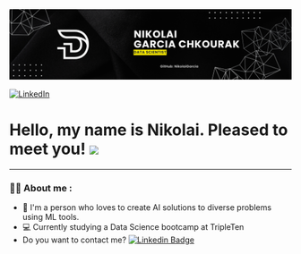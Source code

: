 <div id="header" align="center">
  <img decoding="async" src="https://github.com/NikolaiGarcia/NikolaiGarcia/blob/main/banner.png" width="800"/>
</div>

[![LinkedIn](https://img.shields.io/badge/linkedin-%230077B5.svg?style=for-the-badge&logo=linkedin&logoColor=white)](https://www.linkedin.com/in/nikolai-garcia-chkourak/)

<h1>
  Hello, my name is Nikolai. Pleased to meet you!
  <img decoding="async" src="https://media.giphy.com/media/hvRJCLFzcasrR4ia7z/giphy.gif" width="30px"/>
</h1>

---
 <div id="header" align="left">

### :man_technologist: About me :

* 👨 I'm a person who loves to create AI solutions to diverse problems using ML tools.
* 💻 Currently studying a Data Science bootcamp at TripleTen
* Do you want to contact me? [![Linkedin Badge](https://img.shields.io/badge/-LinkedIn:_Nikolai-blue?style=flat&logo=linkedin&logoColor=white)](https://www.linkedin.com/in/nikolai-garcia-chkourak/)

